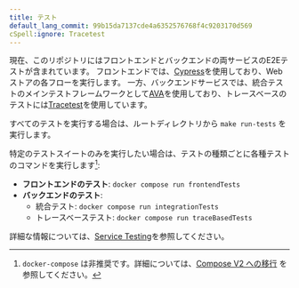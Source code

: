 ```yaml
---
title: テスト
default_lang_commit: 99b15da7137cde4a6352576768f4c9203170d569
cSpell:ignore: Tracetest
---
```


現在、このリポジトリにはフロントエンドとバックエンドの両サービスのE2Eテストが含まれています。
フロントエンドでは、[Cypress](https://www.cypress.io/)を使用しており、Webストアの各フローを実行します。
一方、バックエンドサービスでは、統合テストのメインテストフレームワークとして[AVA](https://avajs.dev)を使用しており、トレースベースのテストには[Tracetest](https://tracetest.io/)を使用しています。

すべてのテストを実行する場合は、ルートディレクトリから `make run-tests` を実行します。

特定のテストスイートのみを実行したい場合は、テストの種類ごとに各種テストのコマンドを実行します[^1]:

- **フロントエンドのテスト**: `docker compose run frontendTests`
- **バックエンドのテスト**:
  - 統合テスト: `docker compose run integrationTests`
  - トレースベーステスト: `docker compose run traceBasedTests`

詳細な情報については、[Service Testing](https://github.com/open-telemetry/opentelemetry-demo/tree/main/test)を参照してください。

[^1]: `docker-compose` は非推奨です。詳細については、[Compose V2 への移行](https://docs.docker.com/compose/migrate/) を参照してください。
